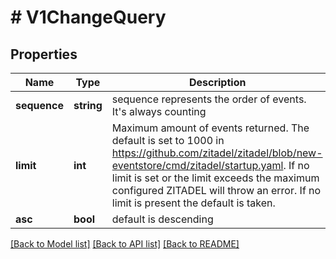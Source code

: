 # # V1ChangeQuery

## Properties

Name | Type | Description | Notes
------------ | ------------- | ------------- | -------------
**sequence** | **string** | sequence represents the order of events. It&#39;s always counting | [optional]
**limit** | **int** | Maximum amount of events returned. The default is set to 1000 in https://github.com/zitadel/zitadel/blob/new-eventstore/cmd/zitadel/startup.yaml. If no limit is set or the limit exceeds the maximum configured ZITADEL will throw an error. If no limit is present the default is taken. | [optional]
**asc** | **bool** | default is descending | [optional]

[[Back to Model list]](../../README.md#models) [[Back to API list]](../../README.md#endpoints) [[Back to README]](../../README.md)

